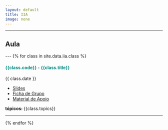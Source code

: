 ```yaml
---
layout: default
title: IIA
image: none
---
```


---
<h2> <i class="fa fa-file-o"></i> Aula </h2>
---
{% for class in site.data.iia.class %}

<h4> <span style="color: #048A81; text-decoration: none;">{{class.code}} - {{class.title}}</span></h4>
<i class="fa fa-calendar"></i> {{ class.date }} 
<ul>
    <li> <a href="{{ class.slides }}" target='_blank'> Slides </a> </li>
    <li> <a href="{{ class.exercise }}" target='_blank'> Ficha de Grupo </a> </li>
    <li> <a href="{{ class.material }}" target='_blank'> Material de Apoio </a> </li>
</ul>  
<strong> tópicos: </strong> {{class.topics}} 

---
{% endfor %}